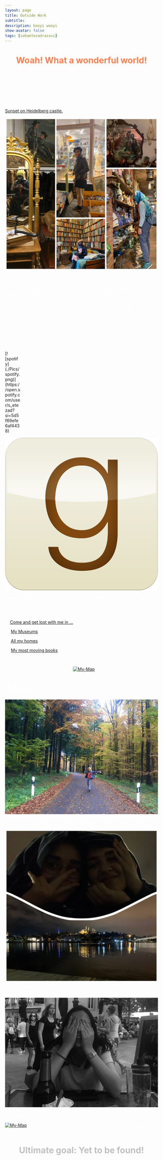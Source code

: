 ```yaml
---
layout: page
title: Outside Work
subtitle: 
description: booyi wooyi
show-avatar: false
tags: [sabaetezadrazavi]
---
```




<style>{color:White;}</style>
 
<style>H1{color:White;}</style>
<style>H2{color:White;}</style>
<style>H3{color:White;}</style>
<style>p{color:White;}</style>


<h1 align="center"> <p style="color:#ff7f50;"> Woah! What a wonderful world! </p> </h1>


I explore the sky while working, and in my spare time, I search for what is left undiscovered for me from feelings and experiences on the Earth!

I love to explore new places and randomly walk or bike around cities to find antique bookstores, random treasures in old forgotten stores, or a beautiful silent spot to sit and read and watch the sunset. 


[Sunset on Heidelberg castle.]()


![Treasures](./Pics/treasure-haunt.jpg){width=250}
The happy me in the haunt of old treasures in Tehran, Istanbul, Paris, Frankfurt and Hannover!

I also extremely enjoy making lists of everything I like. I make thousands of playlists for the sound of all the places I've been walking in.
On the freezing or scorching days (Which actually is quite common in Iranian summers), I like to sit inside with good music and a good book or a poet and an occasional (non-alcoholic) drink or start a random in-door hobby. So far, I have tried playing piano, painting, Vitra (glass painting), yoga, embroidery, and making salty cookies. (Let me just point out that I'm not a professional or even good in any of these:-") 

I sometimes write short reviews in English and Persian on the books I read, which you can find on my Goodreads.
Also, find my public playlists on my Spotify.

<div style="width: 10%; height: 10%">
 [![spotify](./Pics/spotify.png)](https://open.spotify.com/user/s_etezad?si=5d5f69efe6af4438)
</div>


[![goodreads](./Pics/Goodreads.png)](https://www.goodreads.com/user/show/151073804-saba-etezad-razavi)


Besides, I quite enjoy debating all the life questions over a cup of coffee or tea or on a long hike! So reach me out if you like to chat ;)

*Check out my lists ;)*

1- [Come and get lost with me in ...]()

2- [My Museums]()

3- [All my homes]()

4- [My most moving books]()

5- ...


*Also, check Out my World's map!*
[![My-Map](./My-Map/My-Map.jpg)]()


# Album

[![My-Map](./Pics/konigstuhl.jpg)]()
Me in the middle of a breathtaking argument with another friend on "What does it mean to love your country?" while walking in Konigstuhl forests!

[![My-Map](./Pics/istanbul.jpg)]()
Another long night of talking about everything and nothing till the sun rises with my friend Sahar =))

[![My-Map](./Pics/domenica.jpg)]()
This is my friend Domenica on a hot afternoon in Luxembourg while talking about the problems of capitalism for over 5 hours in a Luxembourgian cafe. 

[![My-Map](./Pics/dorm.jpg)]()
One of the most memorable nights of my university, reading poems outside the dormitory building.




<h1 align="center"> <p style="color:silver;"> Ultimate goal: Yet to be found! </p> </h1>




